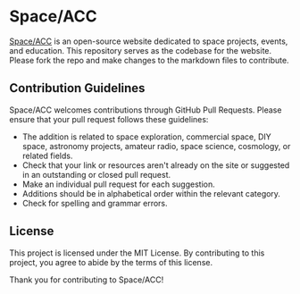 # Space/ACC

[Space/ACC](https://spaceacc.com) is an open-source website dedicated to space projects, events, and education. This repository serves as the codebase for the website. Please fork the repo and make changes to the markdown files to contribute.

## Contribution Guidelines
Space/ACC welcomes contributions through GitHub Pull Requests. Please ensure that your pull request follows these guidelines:

- The addition is related to space exploration, commercial space, DIY space, astronomy projects, amateur radio, space science, cosmology, or related fields.
- Check that your link or resources aren't already on the site or suggested in an outstanding or closed pull request.
- Make an individual pull request for each suggestion.
- Additions should be in alphabetical order within the relevant category.
- Check for spelling and grammar errors.

## License
This project is licensed under the MIT License. By contributing to this project, you agree to abide by the terms of this license.

Thank you for contributing to Space/ACC!